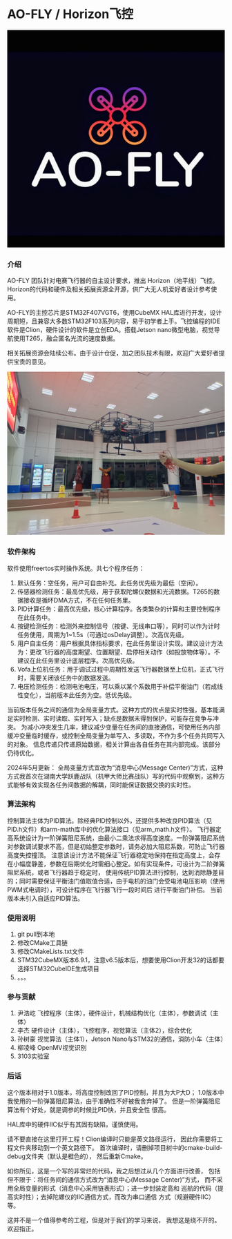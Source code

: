 # AO-FLY / Horizon飞控

![](.assets/AO-FLY.jpg)

### 介绍

AO-FLY 团队针对电赛飞行器的自主设计要求，推出 Horizon（地平线）飞控。Horizon的代码和硬件及相关拓展资源全开源，供广大无人机爱好者设计参考使用。

AO-FLY的主控芯片是STM32F407VGT6，使用CubeMX HAL库进行开发，设计周期短，且兼容大多数STM32F103系列内容，易于初学者上手。飞控编程的IDE软件是Clion，硬件设计的软件是立创EDA。搭载Jetson nano微型电脑，视觉导航使用T265，融合匿名光流的速度数据。

相关拓展资源会陆续公布。由于设计仓促，加之团队技术有限，欢迎广大爱好者提供宝贵的意见。

![](.assets/Horizon无人机.png)

### 软件架构

软件使用freertos实时操作系统。共七个程序任务：

1. 默认任务：空任务，用户可自由补充。此任务优先级为最低（空闲）。
2. 传感器检测任务：最高优先级，用于获取陀螺仪数据和光流数据。T265的数据接收是循环DMA方式，不在任何任务里。
3. PID计算任务：最高优先级，核心计算程序。各类繁杂的计算和主要控制程序在此任务中。
4. 按键检测任务：检测外来控制信号（按键、无线串口等），同时可以作为计时任务使用，周期为1~1.5s（可通过osDelay调整）。次高优先级。
5. 用户自主任务：用户根据具体指标要求，在此任务里设计实现。建议设计方法为：更改飞行器的高度期望、位置期望、启停相关动作（如投放物体等）。不建议在此任务里设计底层程序。次高优先级。
6. Vofa上位机任务：用于调试过程中周期性发送飞行器数据至上位机，正式飞行时，需要关闭该任务中的数据发送。
7. 电压检测任务：检测电池电压，可以乘以某个系数用于补偿平衡油门（若成线性变化），当前版本此任务为空。低优先级。

当前版本任务之间的通信为全局变量方式。这种方式的优点是实时性强，基本能满足实时检测、实时读取、实时写入；缺点是数据未得到保护，可能存在竞争与冲突。
为减小冲突发生几率，建议减少变量在任务间的直接通信，可使用任务内部缓冲变量临时缓存，或控制全局变量为单写入、多读取，不作为多个任务共同写入的对象。
信息传递只传递原始数据，相关计算由各自任务在其内部完成。该部分仍待优化。

2024年5月更新：
全局变量方式宜改为“消息中心(Message Center)”方式，这种方式我首次在湖南大学跃鹿战队（机甲大师比赛战队）写的代码中观察到，这种方式能够有效实现各任务间数据的解耦，同时能保证数据交换的实时性。

### 算法架构

控制算法主体为PID算法。除经典PID控制以外，还提供多种改良PID算法（见PID.h文件）和arm-math库中的优化算法接口（见arm_math.h文件）。
飞行器定高系统设计为一阶弹簧阻尼系统，由最小二乘法求得高度速度。一阶弹簧阻尼系统对参数调试要求不高，但是初始整定参数时，请务必加大阻尼系数，可防止飞行器高度失控撞顶。
注意该设计方法不能保证飞行器稳定地保持在指定高度上，会存在小幅度静差，参数在后期优化时需细心整定。如有实现条件，可设计为二阶弹簧阻尼系统，或者飞行器趋于稳定时，
使用传统PID算法进行控制，达到消除静差目的；同时需要保证平衡油门值取值合适，由于电机的油门会受电池电压影响（使用PWM式电调时），可设计程序在飞行器飞行一段时间后
进行平衡油门补偿。
当前版本未引入自适应PID算法。

### 使用说明

1. git pull到本地
2. 修改CMake工具链
3. 修改CMakeLists.txt文件
4. STM32CubeMX版本6.9.1，注意v6.5版本后，想要使用Clion开发32的话都要选择STM32CubeIDE生成项目
5. 。。。

### 参与贡献

1. 尹浩屹  飞控程序（主体），硬件设计，机械结构优化（主体），参数调试（主体）
2. 李杰  硬件设计（主体），飞控程序，视觉算法（主体2），综合优化
3. 孙树豪  视觉算法（主体1），Jetson Nano与STM32的通信，消防小车（主体）
4. 柳凌峰  OpenMV视觉识别
5. 3103实验室

### 后话

这个版本相对于1.0版本，将高度控制改回了PID控制，并且为大P大D；
1.0版本中我使用的一阶弹簧阻尼算法，由于准确性不好被我舍弃掉了。
但是一阶弹簧阻尼算法有个好处，就是调参的时候比PID快，并且安全性
很高。

HAL库中的硬件IIC似乎有其固有缺陷，谨慎使用。

请不要直接在这里打开工程！Clion编译时只能是英文路径运行，
因此你需要将工程文件夹移动到一个英文路径下。
首次编译时，请删掉项目树中的cmake-build-debug文件夹（默认是橙色的），
然后重新Cmake。

如你所见，这是一个写的非常烂的代码，我之后想过从几个方面进行改善，
包括但不限于：将任务间的通信方式改为“消息中心(Message Center)”方式，
而不采用全局变量的形式（消息中心采用链表形式）；进一步封装定高和
巡航的代码（提高实时性）；去掉陀螺仪的IIC通信方式，而改为串口通信
方式（规避硬件IIC）等。

这并不是一个值得参考的工程，但是对于我们的学习来说，
我想这是绕不开的。欢迎指正。
